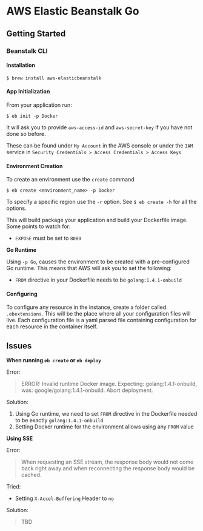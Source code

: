 # AWS Elastic Beanstalk Go

## Getting Started

### Beanstalk CLI

#### Installation

```
$ brew install aws-elasticbeanstalk
```

#### App Initialization

From your application run:

```
$ eb init -p Docker
```

It will ask you to provide `aws-access-id` and `aws-secret-key` if you have not done so before.

These can be found under `My Account` in the AWS console or under the `IAM` service in `Security Credentials > Access Credentials > Access Keys`

#### Environment Creation

To create an environment use the `create` command

```
$ eb create <environment_name> -p Docker
```

To specify a specific region use the `-r` option. See `$ eb create -h` for all the options.

This will build package your application and build your Dockerfile image. Some points to watch for:

* `EXPOSE` must be set to `8080`

**Go Runtime**

Using `-p Go`, causes the environment to be created with a pre-configured Go runtime. This means that AWS
will ask you to set the following:

* `FROM` directive in your Dockerfile needs to be `golang:1.4.1-onbuild`

#### Configuring

To configure any resource in the instance, create a folder called `.ebextensions`.
This will be the place where all your configuration files will live.
Each configuration file is a yaml parsed file containing configuration for each
resource in the container itself.

## Issues

**When running `eb create` or `eb deploy`**

Error:

> ERROR: Invalid runtime Docker image. Expecting: golang:1.4.1-onbuild, was: google/golang:1.4.1-onbuild. Abort deployment.

Solution:

1. Using Go runtime, we need to set `FROM` directive in the Dockerfile needed to be exactly `golang:1.4.1-onbuild`
1. Setting Docker runtime for the environment allows using any `FROM` value

**Using SSE**

Error:

> When requesting an SSE stream, the response body would not come back right away and when reconnecting the response body would be cached.

Tried:

- Setting `X-Accel-Buffering` Header to `no`

Solution:

> TBD
